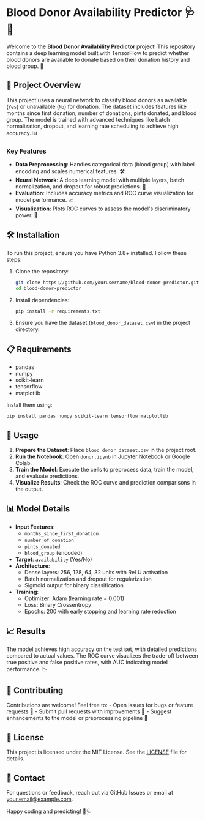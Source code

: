 # Blood Donor Availability Predictor 🩺💉

Welcome to the **Blood Donor Availability Predictor** project! This
repository contains a deep learning model built with TensorFlow to
predict whether blood donors are available to donate based on their
donation history and blood group. 🚀

## 📖 Project Overview

This project uses a neural network to classify blood donors as available
(`Yes`) or unavailable (`No`) for donation. The dataset includes
features like months since first donation, number of donations, pints
donated, and blood group. The model is trained with advanced techniques
like batch normalization, dropout, and learning rate scheduling to
achieve high accuracy. 📊

### Key Features

-   **Data Preprocessing**: Handles categorical data (blood group) with
    label encoding and scales numerical features. 🛠️
-   **Neural Network**: A deep learning model with multiple layers,
    batch normalization, and dropout for robust predictions. 🧠
-   **Evaluation**: Includes accuracy metrics and ROC curve
    visualization for model performance. 📈
-   **Visualization**: Plots ROC curves to assess the model's
    discriminatory power. 🎨

## 🛠️ Installation

To run this project, ensure you have Python 3.8+ installed. Follow these
steps:

1.  Clone the repository:

    ``` bash
    git clone https://github.com/yourusername/blood-donor-predictor.git
    cd blood-donor-predictor
    ```

2.  Install dependencies:

    ``` bash
    pip install -r requirements.txt
    ```

3.  Ensure you have the dataset (`blood_donor_dataset.csv`) in the
    project directory.

## 📋 Requirements

-   pandas
-   numpy
-   scikit-learn
-   tensorflow
-   matplotlib

Install them using:

``` bash
pip install pandas numpy scikit-learn tensorflow matplotlib
```

## 🚀 Usage

1.  **Prepare the Dataset**: Place `blood_donor_dataset.csv` in the
    project root.
2.  **Run the Notebook**: Open `donor.ipynb` in Jupyter Notebook or
    Google Colab.
3.  **Train the Model**: Execute the cells to preprocess data, train the
    model, and evaluate predictions.
4.  **Visualize Results**: Check the ROC curve and prediction
    comparisons in the output.

## 📊 Model Details

-   **Input Features**:
    -   `months_since_first_donation`
    -   `number_of_donation`
    -   `pints_donated`
    -   `blood_group` (encoded)
-   **Target**: `availability` (Yes/No)
-   **Architecture**:
    -   Dense layers: 256, 128, 64, 32 units with ReLU activation
    -   Batch normalization and dropout for regularization
    -   Sigmoid output for binary classification
-   **Training**:
    -   Optimizer: Adam (learning rate = 0.001)
    -   Loss: Binary Crossentropy
    -   Epochs: 200 with early stopping and learning rate reduction

## 📈 Results

The model achieves high accuracy on the test set, with detailed
predictions compared to actual values. The ROC curve visualizes the
trade-off between true positive and false positive rates, with AUC
indicating model performance. 📉

## 🤝 Contributing

Contributions are welcome! Feel free to: - Open issues for bugs or
feature requests 🐛 - Submit pull requests with improvements 🔧 -
Suggest enhancements to the model or preprocessing pipeline 🌟

## 📜 License

This project is licensed under the MIT License. See the
[LICENSE](LICENSE) file for details.

## 📧 Contact

For questions or feedback, reach out via GitHub Issues or email at
your.email@example.com.

Happy coding and predicting! 🚀🩺
